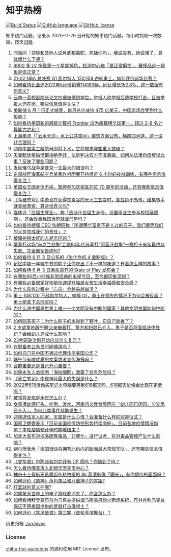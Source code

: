 # 知乎热榜
[![Build Status](https://github.com/ToWeLong/zhihu-hot-questions/workflows/CI/badge.svg)](https://github.com/ToWeLong/zhihu-hot-questions/actions)
[![GitHub language](https://img.shields.io/badge/language-golang-orange.svg)](https://golang.org/)
[![GitHub license](https://img.shields.io/github/license/ToWeLong/zhihu-hot-questions)](https://github.com/ToWeLong/zhihu-hot-questions/blob/main/LICENSE)

知乎热门话题，记录从 2020-11-29 日开始的知乎热门话题。每小时抓取一次数据，按天[归档](./archives)

<!-- BEGIN -->

1. [同事问「领导和其他人说月底都离职，包括你吗」，我说没有，她说懂了，具体懂什么了呢？](https://www.zhihu.com/question/534344066)
1. [8000 多 LV 拖鞋穿一个星期掉色，检测中心称「属正常磨损」，奢侈品这一现象是否正常？](https://www.zhihu.com/question/535787472)
1. [21-22 NBA 总决赛 G1 凯尔特人 120:108 逆转勇士，如何评价这场比赛？](https://www.zhihu.com/question/535866217)
1. [如何看待比亚迪2022年5月份销量114183辆，同比增长152.8%，这一数据有何意义?](https://www.zhihu.com/question/535797554)
1. [云南一高校副院长论文抄袭被撤销学位，举报人称举报后遭学校打击，且被举报人仍在岗，哪些信息值得关注？](https://www.zhihu.com/question/535727928)
1. [美联储 6 月 1 日正式缩表，每月总计减持 475 亿美元，中国市场会受到什么影响？](https://www.zhihu.com/question/535721740)
1. [如何看待美国新的超级计算机 Frontier 成为超算榜全球第一，超过 2–8 名计算能力之和？](https://www.zhihu.com/question/535433612)
1. [上海奉贤「『云水无边』水上公共空间」建筑方案公布，横跨四河道，这一设计合理吗？](https://www.zhihu.com/question/535234790)
1. [网传中国第三艘航母即将下水，它将带来哪些重大突破？](https://www.zhihu.com/question/529701503)
1. [夫妻起诉离婚但都拒绝养娃，法庭判决双方不准离婚，如何从法律角度解读此事？反映了哪些问题？](https://www.zhihu.com/question/535743908)
1. [发动俄乌战争是普京一生最大的错误吗？](https://www.zhihu.com/question/526722572)
1. [东部战区海军航空兵某轰炸机团展开持续近 6 小时的夜战训练，有哪些信息值得关注？](https://www.zhihu.com/question/535713420)
1. [英国女王因身体不适，暂停参加庆祝其在位 70 周年的活动，还有哪些信息值得关注？](https://www.zhihu.com/question/535864845)
1. [《斗破苍穹》中萧炎在获得焚炎谷的天火三玄变时，答应绝不外传，结果转手就拿给萧家，算背信弃义吗?](https://www.zhihu.com/question/535292940)
1. [媒体评「应届生就业」，称「应淡化应届生身份，设置毕业生参与校招延缓期」，这会改善我国当前就业形势吗？](https://www.zhihu.com/question/535734655)
1. [如何看待搜狐 CEO 张朝阳称「所谓荣华富贵不是人过的日子，我们要尽我们的义务完成我们的责任」？](https://www.zhihu.com/question/535558903)
1. [被保护得太好的人是怎样的？](https://www.zhihu.com/question/361237080)
1. [俄军打这场“乌克兰战争”会跟80年代苏军打“阿富汗战争”一样打十来年最终以失败、完全撤军告终吗?](https://www.zhihu.com/question/534634154)
1. [如何看待 6 月 3 日公布的《生化危机 4 重制版》？](https://www.zhihu.com/question/535868697)
1. [记忆中哪一年端午节的粽子让你吃出了不一样的味道？有着怎么样的故事？](https://www.zhihu.com/question/535257022)
1. [如何看待 6 月 3 日索尼召开的 State of Play 发布会？](https://www.zhihu.com/question/535866514)
1. [有哪些90后小时候非常经典的电视节目，至今都印象深刻？](https://www.zhihu.com/question/535804256)
1. [有哪些必备居家好物能快速提升独居女孩生活幸福感和安全感？](https://www.zhihu.com/question/524195577)
1. [为什么装修过程中「心态」会越来越崩溃？](https://www.zhihu.com/question/534671221)
1. [勇士 108:120 不敌凯尔特人，输掉 G1，勇士在领先的情况下为何会被反超？勇士能拿下总冠军吗？](https://www.zhihu.com/question/535884019)
1. [为什么说中国是世界上唯一一个文明没有中断的国家？其他文明古国如何中断的？](https://www.zhihu.com/question/32682567)
1. [如何回答孩子：为什么粽子的米碰到了箬叶，它自己就香了？](https://www.zhihu.com/question/463722647)
1. [2 岁幼童吵醒午睡父亲被暴打，警方和妇联已介入，男子是否将面临法律处罚？会给幼儿造成什么影响？](https://www.zhihu.com/question/535875399)
1. [23考研政治刚开始应该怎么复习？](https://www.zhihu.com/question/534938486)
1. [在职备考公务员时间够用吗？](https://www.zhihu.com/question/509898307)
1. [如何自己在中国不通过代理注册美国公司？](https://www.zhihu.com/question/283381871)
1. [端午节有啥优质的文案或者宣传海报吗？](https://www.zhihu.com/question/533543345)
1. [合群重要还是自己开心重要？](https://www.zhihu.com/question/533968307)
1. [如果永生人类细胞「海拉细胞」泄露了会有危险吗？](https://www.zhihu.com/question/493594684)
1. [《死亡笔记》中夜神月最大的失误是什么？](https://www.zhihu.com/question/353891903)
1. [2022年618活动买笔记本电脑要等到618那天吗，618那天价格会比现在更低吗？](https://www.zhihu.com/question/426770593)
1. [被领导发现是水货怎么办？](https://www.zhihu.com/question/449779149)
1. [女童遭幼师打头、推倒、泼水，河南巩义教育局回应「幼儿园已闭园，公安局已介入」，为何此类事件频繁发生？](https://www.zhihu.com/question/535867006)
1. [迎接退伍军人回家，军属是什么心情？会准备什么样的欢迎仪式？](https://www.zhihu.com/question/503470897)
1. [国家卫健委表示「目前全国疫情防控形势持续向好」，目前各地疫情情况如何？本轮疫情预计何时能够结束？](https://www.zhihu.com/question/535761265)
1. [加拿大宣布对海洛因等毒品「非罪化」进行试点，将对毒品管控产生什么影响？](https://www.zhihu.com/question/535726185)
1. [朔尔茨表示「德国很快将拥有北约内的欧洲最大常规军队」，还有哪些信息值得关注？](https://www.zhihu.com/question/535609422)
1. [《梦华录》中陈晓和刘亦菲有 CP 感吗？你磕到了吗？](https://www.zhihu.com/question/463667181)
1. [怎么看待俄军攻入北顿涅茨克市中心？](https://www.zhihu.com/question/535390737)
1. [神舟十三号航天员乘组在轨拍摄的 8k 高清影像「曝光」，有你期待的画面吗？](https://www.zhihu.com/question/530125412)
1. [如何评价《原神》角色夜兰和八重神子的差距?](https://www.zhihu.com/question/535648157)
1. [打篮球的意义在哪?](https://www.zhihu.com/question/534400630)
1. [如果某天世界上的电子游戏都消失了，你会怎么办？](https://www.zhihu.com/question/340308492)
1. [如何看待拜登宣布将为乌克兰提供海马斯高机动火箭炮系统，布林肯称乌克兰保证不用美国提供的武器打击俄领土？](https://www.zhihu.com/question/535719729)
1. [如何评价《乘风破浪》第三期（首轮竞演舞台）？](https://www.zhihu.com/question/534976975)

<!-- END -->

历史归档 [./archives](./archives)


### License
[zhihu-hot-questions](https://github.com/towelong/zhihu-hot-questions) 的源码使用 MIT License 发布。